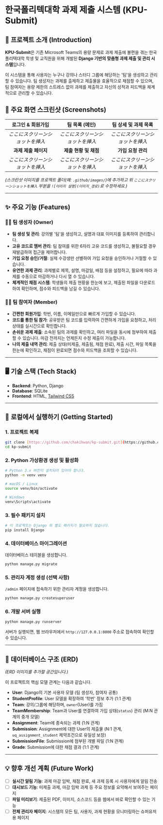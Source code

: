 # 한국폴리텍대학 과제 제출 시스템 (KPU-Submit)


## 📖 프로젝트 소개 (Introduction)

**KPU-Submit**은 기존 Microsoft Teams의 용량 문제로 과제 제출에 불편을 겪는 한국폴리텍대학 학생 및 교직원을 위해 개발된 **Django 기반의 맞춤형 과제 제출 및 관리 시스템**입니다.

이 시스템을 통해 사용자는 누구나 강의나 스터디 그룹에 해당하는 '팀'을 생성하고 관리할 수 있습니다. 팀 생성자는 과제를 출제하고 제출물을 효율적으로 채점할 수 있으며, 팀 참여자는 용량 제한의 스트레스 없이 과제를 제출하고 자신의 성적과 피드백을 체계적으로 관리할 수 있습니다.

## 📸 주요 화면 스크린샷 (Screenshots)

| 로그인 & 회원가입 | 팀 목록 (메인) | 팀 상세 및 과제 목록 |
| :---: | :---: | :---: |
| *ここにスクリーンショットを挿入* | *ここにスクリーンショットを挿入* | *ここにスクリーンショットを挿入* |
| **과제 제출 페이지** | **제출 현황 및 채점** | **가입 요청 관리** |
| *ここにスクリーンショットを挿入* | *ここにスクリーンショットを挿入* | *ここにスクリーンショットを挿入* |

*(스크린샷 이미지를 프로젝트 폴더(예: `.github/images/`)에 추가하고 위 `ここにスクリーンショットを挿入` 부분을 `![이미지 설명](이미지_경로)`로 수정하세요.)*

---

## ✨ 주요 기능 (Features)

### 👨‍🏫 팀 생성자 (Owner)
- **팀 생성 및 관리**: 강의별 '팀'을 생성하고, 설명과 대표 이미지를 등록하여 관리합니다.
- **고유 코드로 멤버 관리**: 팀 참여를 위한 6자리 고유 코드를 생성하고, 불필요할 경우 재발급하여 접근을 제어합니다.
- **가입 요청 승인/거절**: 실제 수강생만 선별하여 가입 요청을 승인하거나 거절할 수 있습니다.
- **유연한 과제 관리**: 과제별로 제목, 설명, 마감일, 배점 등을 설정하고, 필요에 따라 과제를 수동으로 마감하거나 다시 열 수 있습니다.
- **체계적인 채점 시스템**: 학생들의 제출 현황을 한눈에 보고, 제출된 파일을 다운로드하여 확인하며, 점수와 피드백을 남길 수 있습니다.

### 👨‍🎓 팀 참여자 (Member)
- **간편한 회원가입**: 학번, 이름, 이메일만으로 빠르게 가입할 수 있습니다.
- **코드를 통한 팀 참가**: 공유받은 팀 코드를 입력하여 간편하게 가입을 요청하고, 처리 상태를 실시간으로 확인합니다.
- **손쉬운 과제 제출**: 소속된 팀의 과제를 확인하고, 여러 파일을 동시에 첨부하여 제출할 수 있습니다. 마감 전까지는 언제든지 수정 제출이 가능합니다.
- **나의 제출 내역 관리**: 제출 상태(미제출, 제출됨, 채점 완료), 제출 시간, 파일 목록을 한눈에 확인하고, 채점이 완료되면 점수와 피드백을 조회할 수 있습니다.

---

## 🖥️ 기술 스택 (Tech Stack)

- **Backend**: Python, Django
- **Database**: SQLite
- **Frontend**: HTML, [Tailwind CSS](https://tailwindcss.com/)

---

## 🚀 로컬에서 실행하기 (Getting Started)

### 1. 프로젝트 복제
```bash
git clone [https://github.com/chakihwan/kp-submit.git](https://github.com/chakihwan/kp-submit.git)
cd kp-submit
```

### 2. Python 가상환경 생성 및 활성화
```bash
# Python 3.x 버전이 설치되어 있어야 합니다.
python -m venv venv

# macOS / Linux
source venv/bin/activate

# Windows
venv\Scripts\activate
```

### 3. 필수 패키지 설치
```bash
# 이 프로젝트는 Django 외 별도 패키지가 필요하지 않습니다.
pip install Django
```


### 4. 데이터베이스 마이그레이션
데이터베이스 테이블을 생성합니다.
```bash
python manage.py migrate
```

### 5. 관리자 계정 생성 (선택 사항)
`/admin` 페이지에 접속하기 위한 관리자 계정을 생성합니다.
```bash
python manage.py createsuperuser
```

### 6. 개발 서버 실행
```bash
python manage.py runserver
```
서버가 실행되면, 웹 브라우저에서 `http://127.0.0.1:8000` 주소로 접속하여 확인할 수 있습니다.

---

## 📝 데이터베이스 구조 (ERD)


*(ERD 이미지를 추가할 공간입니다.)*

이 프로젝트의 핵심 모델 관계는 다음과 같습니다.

- **User**: Django의 기본 사용자 모델 (팀 생성자, 참여자 공통)
- **StudentProfile**: User 모델을 확장하여 '학번' 정보 추가 (1:1 관계)
- **Team**: 강의/그룹에 해당하며, `owner`(User)를 가짐
- **TeamMembership**: Team과 User를 연결하여 가입 상태(`status`) 관리 (M:N 관계의 중개 모델)
- **Assignment**: Team에 종속되는 과제 (1:N 관계)
- **Submission**: Assignment에 대한 User의 제출물 (N:1 관계, `uq_assignment_student` 제약조건으로 유일성 보장)
- **SubmissionFile**: Submission에 첨부된 개별 파일 (1:N 관계)
- **Grade**: Submission에 대한 채점 결과 (1:1 관계)

---

## 💡 향후 개선 계획 (Future Work)

- [ ] **실시간 알림 기능**: 과제 마감 임박, 채점 완료, 새 과제 등록 시 사용자에게 알림 전송
- [ ] **대시보드 기능**: 미제출 과제, 마감 임박 과제 등 주요 정보를 요약해서 보여주는 페이지
- [ ] **파일 미리보기**: 제출된 PDF, 이미지, 소스코드 등을 웹에서 바로 확인할 수 있는 기능
- [ ] **전체 관리자 페이지**: 시스템의 모든 팀, 사용자, 과제 현황을 모니터링하는 슈퍼유저용 페이지

